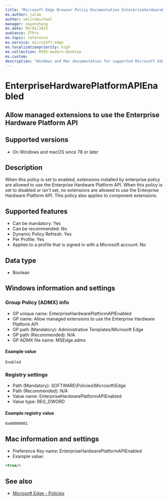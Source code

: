 ```yaml
---
title: "Microsoft Edge Browser Policy Documentation EnterpriseHardwarePlatformAPIEnabled"
ms.author: jalam
author: vmliramichael
manager: nuyunzhang
ms.date: 05/01/2025
audience: ITPro
ms.topic: reference
ms.service: microsoft-edge
ms.localizationpriority: high
ms.collection: M365-modern-desktop
ms.custom:
description: "Windows and Mac documentation for supported Microsoft Edge Browser policy: Allow managed extensions to use the Enterprise Hardware Platform API"
---
```


<!--THIS FILE IS AUTOMATICALLY GENERATED. MANUAL CHANGES WILL BE OVERWRITTEN.-->
<!--Please contact the Microsoft Edge Manageability team with any questions.-->

# EnterpriseHardwarePlatformAPIEnabled

## Allow managed extensions to use the Enterprise Hardware Platform API


## Supported versions

- On Windows and macOS since 78 or later

## Description

When this policy is set to enabled, extensions installed by enterprise policy are allowed to use the Enterprise Hardware Platform API.
When this policy is set to disabled or isn't set, no extensions are allowed to use the Enterprise Hardware Platform API.
This policy also applies to component extensions.

## Supported features

- Can be mandatory: Yes
- Can be recommended: No
- Dynamic Policy Refresh: Yes
- Per Profile: Yes
- Applies to a profile that is signed in with a Microsoft account: No

## Data type

- Boolean

## Windows information and settings

### Group Policy (ADMX) info

- GP unique name: EnterpriseHardwarePlatformAPIEnabled
- GP name: Allow managed extensions to use the Enterprise Hardware Platform API
- GP path (Mandatory): Administrative Templates/Microsoft Edge
- GP path (Recommended): N/A
- GP ADMX file name: MSEdge.admx

#### Example value

```
Enabled
```

### Registry settings

- Path (Mandatory): SOFTWARE\Policies\Microsoft\Edge
- Path (Recommended): N/A
- Value name: EnterpriseHardwarePlatformAPIEnabled
- Value type: REG_DWORD

#### Example registry value

```
0x00000001
```


## Mac information and settings

- Preference Key name: EnterpriseHardwarePlatformAPIEnabled
- Example value:

```xml
<true/>
```

## See also
- [Microsoft Edge - Policies](../microsoft-edge-policies.md)
